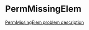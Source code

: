 # PermMissingElem

[PermMissingElem problem description](https://codility.com/programmers/lessons/3-time_complexity/perm_missing_elem/)
